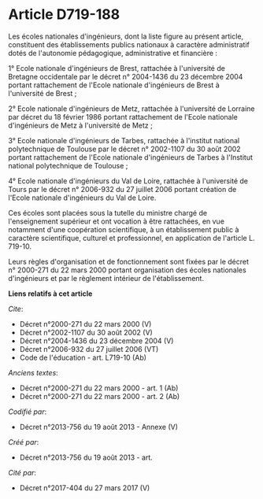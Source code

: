 # Article D719-188

Les écoles nationales d'ingénieurs, dont la liste figure au présent article, constituent des établissements publics nationaux
à caractère administratif dotés de l'autonomie pédagogique, administrative et financière : 

1° Ecole nationale d'ingénieurs de Brest, rattachée à l'université de Bretagne occidentale par le décret n° 2004-1436 du 23
décembre 2004 portant rattachement de l'Ecole nationale d'ingénieurs de Brest à l'université de Brest ; 

2° Ecole nationale d'ingénieurs de Metz, rattachée à l'université de Lorraine par décret du 18 février 1986 portant
rattachement de l'Ecole nationale d'ingénieurs de Metz à l'université de Metz ; 

3° Ecole nationale d'ingénieurs de Tarbes, rattachée à l'institut national polytechnique de Toulouse par le décret n°
2002-1107 du 30 août 2002 portant rattachement de l'Ecole nationale d'ingénieurs de Tarbes à l'Institut national
polytechnique de Toulouse ; 

4° Ecole nationale d'ingénieurs du Val de Loire, rattachée à l'université de Tours par le décret n° 2006-932 du 27 juillet
2006 portant création de l'Ecole nationale d'ingénieurs du Val de Loire. 

Ces écoles sont placées sous la tutelle du ministre chargé de l'enseignement supérieur et ont vocation à être rattachées, en
vue notamment d'une coopération scientifique, à un établissement public à caractère scientifique, culturel et professionnel,
en application de l'article L. 719-10. 

Leurs règles d'organisation et de fonctionnement sont fixées par le décret n° 2000-271 du 22 mars 2000 portant organisation
des écoles nationales d'ingénieurs et par le règlement intérieur de l'établissement.

**Liens relatifs à cet article**

_Cite_:

  - Décret n°2000-271 du 22 mars 2000 (V)
  - Décret n°2002-1107 du 30 août 2002 (V)
  - Décret n°2004-1436 du 23 décembre 2004 (V)
  - Décret n°2006-932 du 27 juillet 2006 (VT)
  - Code de l'éducation - art. L719-10 (Ab)

_Anciens textes_:

  - Décret n°2000-271 du 22 mars 2000 - art. 1 (Ab)
  - Décret n°2000-271 du 22 mars 2000 - art. 2 (Ab)

_Codifié par_:

  - Décret n°2013-756 du 19 août 2013 -  Annexe (V)

_Créé par_:

  - Décret n°2013-756 du 19 août 2013 - art.

_Cité par_:

  - Décret n°2017-404 du 27 mars 2017 (V)
